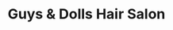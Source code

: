 ---
title: "Guys & Dolls Hair Salon"
url: /rich-creek/guys-and-dolls-hair-salon/
shop: hairdresser
---